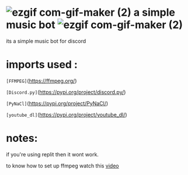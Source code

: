 #  ![ezgif com-gif-maker (2)](https://user-images.githubusercontent.com/90879002/143177564-1c5b816d-ae51-4cae-bd92-853c292ca0a8.gif) a simple music bot ![ezgif com-gif-maker (2)](https://user-images.githubusercontent.com/90879002/143177577-60f6d743-aabe-4529-ac2b-c4259cb6a140.gif)


its a simple music bot for discord  

# imports used :

`[FFMPEG]`(https://ffmpeg.org/)


`[Discord.py]`(https://pypi.org/project/discord.py/)


`[PyNaCl]`(https://pypi.org/project/PyNaCl/)


`[youtube_dl]`(https://pypi.org/project/youtube_dl/)



# notes:

   if you're using replit then it wont work.


   to know how to set up ffmpeg watch this [video](https://youtube.com/clip/UgkxHdOvY_jg9NaRKHGw58nxRjAjrzOVExzA) 








